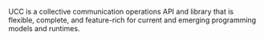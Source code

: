 UCC is a collective communication operations API and library that is flexible, complete, and feature-rich for current and emerging programming models and runtimes.
